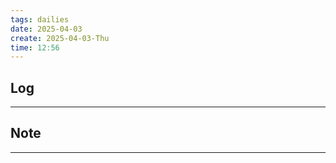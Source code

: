 ```yaml
---
tags: dailies  
date: 2025-04-03
create: 2025-04-03-Thu
time: 12:56
---
```

## Log
---


## Note
---

